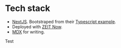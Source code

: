 # Tech stack

- [NextJS](https://nextjs.org/). Bootstraped from their [Typescript example](https://github.com/zeit/next.js/tree/canary/examples/with-typescript).
- Deployed with [ZEIT Now](https://zeit.co/now).
- [MDX](https://mdxjs.com/) for writing.

Test